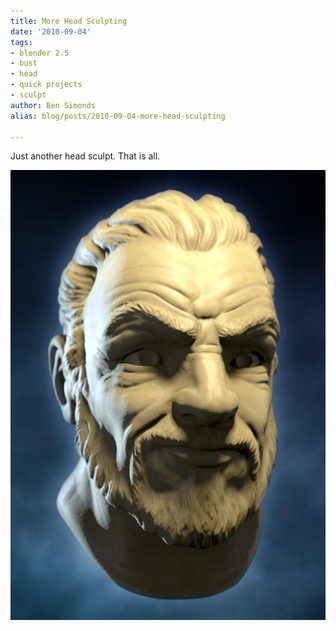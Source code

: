 ```yaml
---
title: More Head Sculpting
date: '2010-09-04'
tags:
- blender 2.5
- bust
- head
- quick projects
- sculpt
author: Ben Simonds
alias: blog/posts/2010-09-04-more-head-sculpting

---
```


Just another head sculpt. That is all. 

![>< ><](/images/old/zeus7s.jpg)

